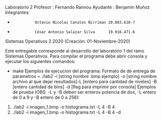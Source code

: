 Laboratorio 2
Profesor   : Fernando Rannou
Ayudante   : Benjamin Muñoz
Integrantes:    
-				Octavio Nicolas Canales Ñirriman 20.003.610-7
-				César Antonio Salazar Silva      19.916.471-6

Sistemas Operativos 2.2020  (Creación: 01-Noviembre-2020)

Este entregable corresponde al desarrollo del laboratorio 1 del ramo Sistemas Operativos.
Para compilar el programa debe abrir consola y ejecutar los siguientes comandos: 
- make
Ejemplos de ejecucion del programa:
Formato de de entrega de parametros = ./lab2 -i [string nombre .bmp ejemplo] -o [string nombre archivo al que dejar resultados]-L [entero para cantidad de niveles] -B [entero cantidad de bins] -d [flag para imprimir por consola]
Ejemplos de prueba (OBS: -L y -B deben ser enteros potencia de dos, -L entero de 0 a 9 y -B entero de 0 a 256):
1) ./lab2 -i imagen_1.bmp -o histograma.txt -L 4 -B 4 
2) ./lab2 -i imagen_1.bmp -o histograma.txt -L 4 -B 4 -d
